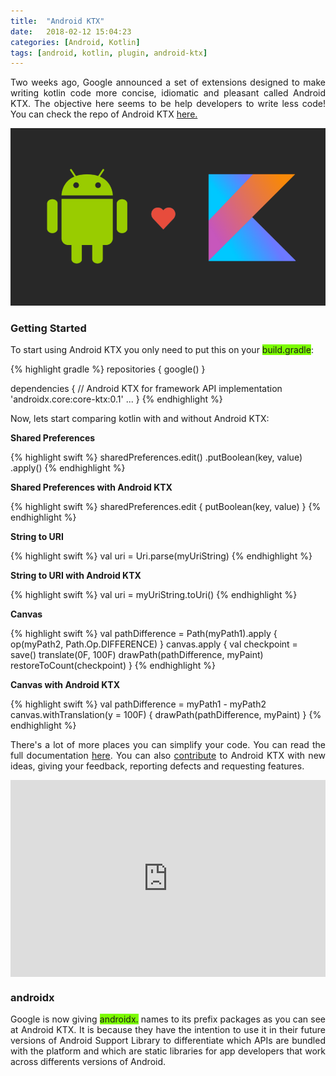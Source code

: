 ```yaml
---
title:  "Android KTX"
date:   2018-02-12 15:04:23
categories: [Android, Kotlin]
tags: [android, kotlin, plugin, android-ktx]
---
```


<p style="text-align: justify; font-family: -apple-system, BlinkMacSystemFont, sans-serif;" > Two weeks ago, Google announced a set of extensions designed to make writing kotlin code more concise, idiomatic and pleasant called Android KTX. The objective here seems to be help developers to write less code! You can check the repo of Android KTX <a href="https://github.com/android/android-ktx">here.</a></p> 

<img src="https://github.com/antoniosj/blog-examples/blob/master/Photos%20from%20blog/kotlin-android-learn.png?raw=true"/>


### Getting Started
<p style="text-align: justify; font-family: -apple-system, BlinkMacSystemFont, sans-serif;">To start using Android KTX you only need to put this on your <span style="background-color: #7CFC00">build.gradle</span>:</p>


{% highlight gradle %}
repositories {
    google()
}

dependencies {
    // Android KTX for framework API
    implementation 'androidx.core:core-ktx:0.1'
    ...
}
{% endhighlight %}


<p style="text-align: justify; font-family: -apple-system, BlinkMacSystemFont, sans-serif;">Now, lets start comparing kotlin with and without Android KTX:</p> 

**Shared Preferences**


{% highlight swift %}
sharedPreferences.edit()
           .putBoolean(key, value)
           .apply()
{% endhighlight %}     


**Shared Preferences with Android KTX**


{% highlight swift %}
sharedPreferences.edit { 
    putBoolean(key, value) 
}
{% endhighlight %}

**String to URI**

{% highlight swift %}
val uri = Uri.parse(myUriString)
{% endhighlight %}


**String to URI with Android KTX**


{% highlight swift %}
val uri = myUriString.toUri()
{% endhighlight %}


**Canvas**


{% highlight swift %}
val pathDifference = Path(myPath1).apply {
    op(myPath2, Path.Op.DIFFERENCE)
}
canvas.apply {
  val checkpoint = save()
  translate(0F, 100F)
  drawPath(pathDifference, myPaint)
  restoreToCount(checkpoint)
}
{% endhighlight %}


**Canvas with Android KTX**


{% highlight swift %}
val pathDifference = myPath1 - myPath2
canvas.withTranslation(y = 100F) {
    drawPath(pathDifference, myPaint)
}
{% endhighlight %}

<p style="text-align: justify; font-family: -apple-system, BlinkMacSystemFont, sans-serif;">There's a lot of more places you can simplify your code. You can read the full documentation <a href="https://android.github.io/android-ktx/core-ktx/">here</a>. You can also <a href="https://github.com/android/android-ktx/blob/master/CONTRIBUTING.md">contribute</a> to Android KTX with new ideas, giving your feedback, reporting defects and requesting features.</p>



<iframe width="100%" height="315" align="middle" src="https://www.youtube.com/embed/kmvS3sZF_y0" frameborder="0" allow="autoplay; encrypted-media" allowfullscreen></iframe>





### androidx


<p style="text-align: justify; font-family: -apple-system, BlinkMacSystemFont, sans-serif;">Google is now giving <span style="background-color: #7CFC00">androidx.</span> names to its prefix packages as you can see at Android KTX. It is because they have the intention to use it in their future versions of Android Support Library to differentiate which APIs are bundled with the platform and which are static libraries for app developers that work across differents versions of Android.</p>


	
